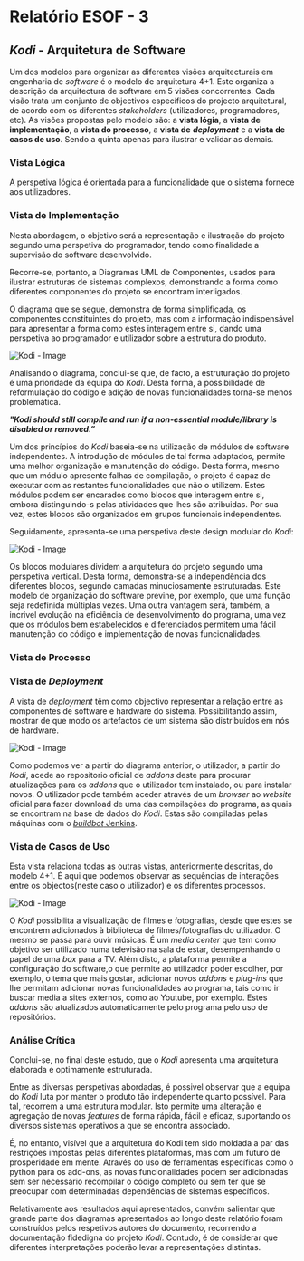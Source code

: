 # Relatório ESOF - 3

## *Kodi* - Arquitetura de Software

Um dos modelos para organizar as diferentes visões arquitecturais em engenharia de *software* é o modelo de arquitetura 4+1. Este organiza a descrição da arquitectura de software em 5 visões concorrentes. Cada visão trata um conjunto de objectivos específicos do projecto arquitetural, de acordo com os diferentes *stakeholders* (utilizadores, programadores, etc). 
As visões propostas pelo modelo são: a **vista lógia**, a **vista de implementação**, a **vista do processo**, a **vista de** **_deployment_** e a **vista de casos de uso**. Sendo a quinta apenas para ilustrar e validar as demais. 


### Vista Lógica 
A perspetiva lógica é orientada para a funcionalidade que o sistema fornece aos utilizadores.


### Vista de Implementação


Nesta abordagem, o objetivo será a representação e ilustração do projeto segundo uma perspetiva do programador, tendo  como finalidade a supervisão do software desenvolvido.

Recorre-se, portanto, a Diagramas UML de Componentes, usados para ilustrar estruturas de sistemas complexos, demonstrando a forma como diferentes componentes do projeto se encontram interligados.

O diagrama que se segue, demonstra de forma simplificada, os componentes constituintes do projeto, mas com a informação indispensável para apresentar a forma como estes interagem entre si, dando uma perspetiva ao programador e utilizador sobre a estrutura do produto.

![Kodi - Image](https://github.com/Pedrock/xbmc/blob/master/ESOF-docs/Images/development_view.png)

Analisando o diagrama, conclui-se que, de facto, a estruturação do projeto é uma prioridade da equipa do *Kodi*. Desta forma, a possibilidade de reformulação do código e adição de novas funcionalidades torna-se menos problemática.



**_"Kodi should still compile and run if a non-essential module/library is disabled or removed.”_**

Um dos princípios do *Kodi* baseia-se na utilização de módulos de software independentes. A introdução de módulos de tal forma adaptados, permite uma melhor organização e manutenção do código. Desta forma, mesmo que um módulo apresente falhas de compilação, o projeto é capaz de executar com as restantes funcionalidades que não o utilizem. Estes módulos podem ser encarados como blocos que interagem entre si, embora distinguindo-s pelas atividades que lhes são atribuidas. Por sua vez, estes blocos são organizados em grupos funcionais independentes.

Seguidamente, apresenta-se uma perspetiva deste design modular do *Kodi*:

![Kodi - Image](https://github.com/Pedrock/xbmc/blob/master/ESOF-docs/Images/modular_design.png)

Os blocos modulares dividem a arquitetura do projeto segundo uma perspetiva vertical. Desta forma, demonstra-se a independência dos diferentes blocos, segundo camadas minuciosamente estruturadas. Este modelo de organização do software previne, por exemplo, que uma função seja redefinida múltiplas vezes. Uma outra vantagem será, também, a incrivel evolução na eficiência de desenvolvimento do programa, uma vez que os módulos bem estabelecidos e diferenciados permitem uma fácil manutenção do código e implementação de novas funcionalidades.

### Vista de Processo


### Vista de *Deployment* 

A vista de *deployment* têm como objectivo representar a relação entre as componentes de software e hardware do sistema. Possibilitando assim, mostrar de que modo os artefactos de um sistema são distribuídos em nós de hardware.

![Kodi - Image](https://github.com/Pedrock/xbmc/blob/master/ESOF-docs/Images/deployment-view.png)

Como podemos ver a partir do diagrama anterior, o utilizador, a partir do *Kodi*, acede ao repositorio oficial de *addons* deste para procurar atualizações para os *addons* que o utilizador tem instalado, ou para instalar novos. O utilizador pode também aceder através de um *browser* ao *website* oficial para fazer download de uma das compilações do programa, as quais se encontram na base de dados do *Kodi*. Estas são compiladas pelas máquinas com o [*buildbot* Jenkins](http://jenkins.kodi.tv/).

### Vista de Casos de Uso

Esta vista relaciona todas as outras vistas, anteriormente descritas, do modelo 4+1. É aqui que podemos observar as sequências de interações entre os objectos(neste caso o utilizador) e os diferentes processos.

![Kodi - Image](https://github.com/Pedrock/xbmc/blob/master/ESOF-docs/Images/use-case-diagram.png)


O *Kodi* possibilita a visualização de filmes e fotografias, desde que estes se encontrem adicionados à biblioteca de filmes/fotografias do utilizador. O mesmo se passa para ouvir músicas. É um *media center* que tem como objetivo ser utilizado numa televisão na sala de estar, desempenhando o papel de uma *box* para a TV. Além disto, a plataforma permite a configuração do software,o que permite ao utilizador poder escolher, por exemplo, o tema que mais gostar, adicionar novos *addons* e *plug-ins* que lhe permitam adicionar novas funcionalidades ao programa, tais como ir buscar media a sites externos, como ao Youtube, por exemplo. Estes *addons* são atualizados automaticamente pelo programa pelo uso de repositórios.


### Análise Crítica

Conclui-se, no final deste estudo, que o *Kodi* apresenta uma arquitetura elaborada e optimamente estruturada.

Entre as diversas perspetivas abordadas, é possivel observar que a equipa do *Kodi* luta por manter o produto tão independente quanto possível. Para tal, recorrem a uma estrutura modular. Isto permite uma alteração e agregação de novas *features* de forma rápida, fácil e eficaz, suportando os diversos sistemas operativos a que se encontra associado.

É, no entanto, visível que a arquitetura do Kodi tem sido moldada a par das restrições impostas pelas diferentes plataformas, mas com um futuro de prosperidade em mente. Através do uso de ferramentas específicas como o python para os add-ons, as novas funcionalidades podem ser adicionadas sem ser necessário recompilar o código completo ou sem ter que se preocupar com determinadas dependências de sistemas específicos.

Relativamente aos resultados aqui apresentados, convém salientar que grande parte dos diagramas apresentados ao longo deste relatório foram construídos pelos respetivos autores do documento, recorrendo a documentação fidedigna do projeto *Kodi*. Contudo, é de considerar que diferentes interpretações poderão levar a representações distintas.
